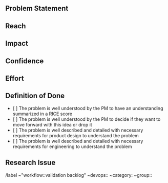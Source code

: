 <!-- This template is used as a starting point for understanding and articulating a customer problem.
Learn more about it in the handbook: https://about.gitlab.com/handbook/product-development-flow/#validation-phase-2-problem-validation 
-->

## Problem Statement

<!-- What is the problem we hope to validate? Reference how to write a real customer problem statement at https://productcoalition.com/how-to-write-a-good-customer-problem-statement-a815f80189ba for guidance. -->

## Reach

<!-- Please describe who suffers from this problem. Consider referring to our personas, which are described at https://about.gitlab.com/handbook/marketing/product-marketing/roles-personas/ -->

<!-- Please also quantify the problem's reach using the following values, considering an aggregate across GitLab.com and self-managed:

10.0 = Impacts the vast majority (~80% or greater) of our users, prospects, or customers.
6.0 = Impacts a large percentage (~50% to ~80%) of the above.
3.0 = Significant reach (~25% to ~50%).
1.5 = Small reach (~5% to ~25%).
0.5 = Minimal reach (Less than ~5%). -->

## Impact

<!-- How do we positively impact the users above and GitLab's business by solving this problem? Please describe briefly, and provide a numerical assessment:

3.0 = Massive impact
2.0 = High impact
1.0 = Medium impact
0.5 = Low impact
0.25 = Minimal impact -->

## Confidence

<!-- How do we know this is a problem? Please provide and link to any supporting information (e.g. data, customer verbatims) and use this basis to provide a numerical assessment on our confidence level in this problem's severity:

100% = High confidence
80% = Medium confidence
50% = Low confidence -->

## Effort

<!-- How much effort do we think it will be to solve this problem? Please include all counterparts (Product, UX, Engineering, etc) in your assessment and quantify the number of person-months needed to dedicate to the effort.

For example, if the solution will take a product manager, designer, and engineer two weeks of effort - you may quantify this as 1.5 (based on 0.5 months x 3 people). -->

## Definition of Done

- [ ] The problem is well understood by the PM to have an understanding summarized in a RICE score
- [ ] The problem is well understood by the PM to decide if they want to move forward with this idea or drop it
- [ ] The problem is well described and detailed with necessary requirements for product design to understand the problem
- [ ] The problem is well described and detailed with necessary requirements for engineering to understand the problem

## Research Issue

<!-- Link to the Problem Validation Research issue that will be executed by the UX Researcher. https://gitlab.com/gitlab-org/ux-research/ -->

/label ~"workflow::validation backlog" ~devops:: ~category: ~group::
